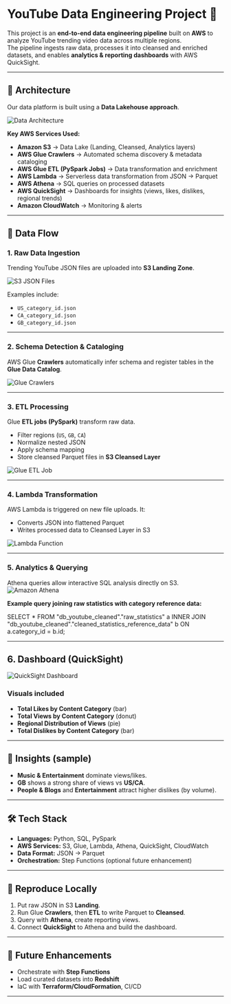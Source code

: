 # YouTube Data Engineering Project 🚀

This project is an **end-to-end data engineering pipeline** built on **AWS** to analyze YouTube trending video data across multiple regions.  
The pipeline ingests raw data, processes it into cleansed and enriched datasets, and enables **analytics & reporting dashboards** with AWS QuickSight.  

---

## 📌 Architecture

Our data platform is built using a **Data Lakehouse approach**.

![Data Architecture](./Data%20Architecture.png)

**Key AWS Services Used:**
- **Amazon S3** → Data Lake (Landing, Cleansed, Analytics layers)  
- **AWS Glue Crawlers** → Automated schema discovery & metadata cataloging  
- **AWS Glue ETL (PySpark Jobs)** → Data transformation and enrichment  
- **AWS Lambda** → Serverless data transformation from JSON → Parquet  
- **AWS Athena** → SQL queries on processed datasets  
- **AWS QuickSight** → Dashboards for insights (views, likes, dislikes, regional trends)  
- **Amazon CloudWatch** → Monitoring & alerts  

---

## 📂 Data Flow

### 1. Raw Data Ingestion
Trending YouTube JSON files are uploaded into **S3 Landing Zone**.

![S3 JSON Files](./s3_jason.png)

Examples include:
- `US_category_id.json`  
- `CA_category_id.json`  
- `GB_category_id.json`  

---

### 2. Schema Detection & Cataloging
AWS Glue **Crawlers** automatically infer schema and register tables in the **Glue Data Catalog**.

![Glue Crawlers](./Crawlers.png)

---

### 3. ETL Processing
Glue **ETL jobs (PySpark)** transform raw data.
- Filter regions (`US`, `GB`, `CA`)  
- Normalize nested JSON  
- Apply schema mapping  
- Store cleansed Parquet files in **S3 Cleansed Layer**  

![Glue ETL Job](./Pyspark_Glue_Etl_Job.png)

---

### 4. Lambda Transformation
AWS Lambda is triggered on new file uploads. It:
- Converts JSON into flattened Parquet  
- Writes processed data to Cleansed Layer in S3  

![Lambda Function](./Lambda_function.png)

---

### 5. Analytics & Querying
Athena queries allow interactive SQL analysis directly on S3.
![Amazon Athena](./athena.png)

**Example query joining raw statistics with category reference data:**

SELECT * 
FROM "db_youtube_cleaned"."raw_statistics" a
INNER JOIN "db_youtube_cleaned"."cleaned_statistics_reference_data" b 
  ON a.category_id = b.id;

---
## 6. Dashboard (QuickSight)

![QuickSight Dashboard](./Quicksight_Dashboard.png)

### Visuals included
- **Total Likes by Content Category** (bar)  
- **Total Views by Content Category** (donut)  
- **Regional Distribution of Views** (pie)  
- **Total Dislikes by Content Category** (bar)  


---

## 🔎 Insights (sample)
- **Music & Entertainment** dominate views/likes.  
- **GB** shows a strong share of views vs **US/CA**.  
- **People & Blogs** and **Entertainment** attract higher dislikes (by volume).  

---

## 🛠️ Tech Stack
- **Languages:** Python, SQL, PySpark  
- **AWS Services:** S3, Glue, Lambda, Athena, QuickSight, CloudWatch  
- **Data Format:** JSON → Parquet  
- **Orchestration:** Step Functions (optional future enhancement)  

---

## 🚀 Reproduce Locally
1. Put raw JSON in S3 **Landing**.  
2. Run Glue **Crawlers**, then **ETL** to write Parquet to **Cleansed**.  
3. Query with **Athena**, create reporting views.  
4. Connect **QuickSight** to Athena and build the dashboard.  

---

## 🧭 Future Enhancements
- Orchestrate with **Step Functions**  
- Load curated datasets into **Redshift**  
- IaC with **Terraform/CloudFormation**, CI/CD  

---

